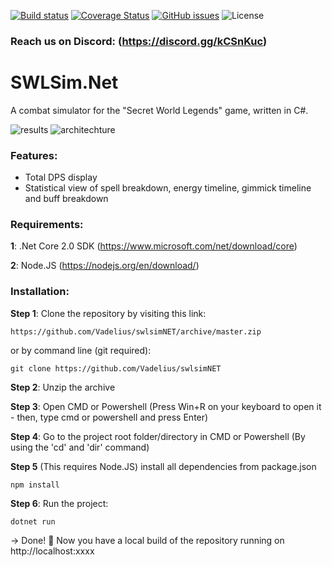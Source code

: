 [![Build status](https://ci.appveyor.com/api/projects/status/4affetky449bixws?svg=true)](https://ci.appveyor.com/project/Vadelius/swlsimnet) 
[![Coverage Status](https://coveralls.io/repos/github/Vadelius/swlsimNET/badge.svg?branch=master)](https://coveralls.io/github/Vadelius/swlsimNET?branch=master)
[![GitHub issues](https://img.shields.io/github/issues/Vadelius/swlsimNET.svg)](https://github.com/Vadelius/swlsimNET/issues)
![License](https://img.shields.io/badge/license-Beerware-blue.svg)

### Reach us on Discord: (https://discord.gg/kCSnKuc)


# SWLSim.Net

A combat simulator for the "Secret World Legends" game, written in C#.

![results](https://cdn.rawgit.com/Vadelius/swlsimNET/af2e99ed/reposplash.png)
![architechture](https://cdn.rawgit.com/Vadelius/swlsimNET/74ed0c34/architecture.png)

### Features:

* Total DPS display
* Statistical view of spell breakdown, energy timeline, gimmick timeline and buff breakdown

### Requirements:
**1**: .Net Core 2.0 SDK (https://www.microsoft.com/net/download/core)

**2**: Node.JS (https://nodejs.org/en/download/)

### Installation:

**Step 1**: Clone the repository by visiting this link:



```
https://github.com/Vadelius/swlsimNET/archive/master.zip
```
or by command line (git required):
```
git clone https://github.com/Vadelius/swlsimNET
```

**Step 2**: Unzip the archive

**Step 3**: Open CMD or Powershell (Press Win+R on your keyboard to open it - then, type cmd or powershell and press Enter)

**Step 4**: Go to the project root folder/directory in CMD or Powershell (By using the 'cd' and 'dir' command)

**Step 5** (This requires Node.JS) install all dependencies from package.json
```
npm install
```
**Step 6**: Run the project:
```
dotnet run
```

-> Done! 🎉  Now you have a local build of the repository running on http://localhost:xxxx
